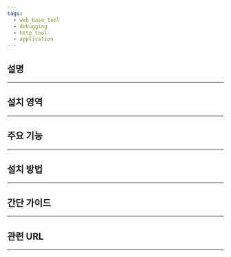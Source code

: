 ```yaml
---
tags:
  - web_base_tool
  - debugging
  - http_tool
  - application
---
```

## 설명
---


## 설치 영역
---


## 주요 기능
---


## 설치 방법
---


## 간단 가이드
---


## 관련 URL
---
